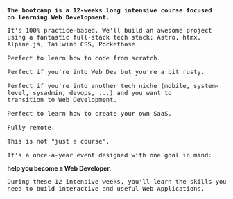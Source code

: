**<pre>The bootcamp is a 12-weeks long 
intensive course focused on 
learning Web Development.</pre>**
<pre>
It's 100% practice-based. We'll build an awesome project 
using a fantastic full-stack tech stack: Astro, htmx, 
Alpine.js, Tailwind CSS, Pocketbase.

Perfect to learn how to code from scratch.

Perfect if you're into Web Dev but you're a bit rusty.

Perfect if you're into another tech niche (mobile, system-
level, sysadmin, devops, ...) and you want to 
transition to Web Development.

Perfect to learn how to create your own SaaS.

Fully remote.

This is not "just a course".

It's a once-a-year event designed with one goal in mind:</pre>
**help you become a Web Developer.**
<pre>
During these 12 intensive weeks, you'll learn the skills you 
need to build interactive and useful Web Applications.
</pre>